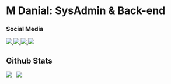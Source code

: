 # M Danial: SysAdmin & Back-end
### Social Media
<p align="left">
  <a href="https://linkedin.com/in/mdanialr">
    <img src="https://img.shields.io/badge/LinkedIn-0077B5?style=for-the-badge&logo=linkedin&logoColor=white" />
  </a>
  <a href="https://twitter.com/mdanialrma">
    <img src="https://img.shields.io/badge/Twitter-1DA1F2?style=for-the-badge&logo=twitter&logoColor=white" />
  </a>
  <a href="https://facebook.com/mdanialr07">
    <img src="https://img.shields.io/badge/Facebook-1877F2?style=for-the-badge&logo=facebook&logoColor=white" />
  </a>
  <a href="https://mail.google.com/mail/?to=mdanialrma@gmail.com&su=Hi&fs=1&tf=cm">
    <img src="https://img.shields.io/badge/Gmail-D14836?style=for-the-badge&logo=gmail&logoColor=white" />
  </a>
</p>

## Github Stats
<p align="left">
  <a href="https://github-readme-stats.vercel.app/api?username=mdanialr">
    <img src="https://github-readme-stats.vercel.app/api?username=mdanialr&hide_title=true&hide=stars&count_private=true&show_icons=true&border_radius=10&bg_color=21272e&title_color=4790f0&icon_color=4790f0&text_color=a8bac7&border_color=a8bac7" />
  </a>
  &nbsp
  <a href="https://github-readme-stats.vercel.app/api/top-langs/?username=mdanialr">
    <img src="https://github-readme-stats.vercel.app/api/top-langs/?username=mdanialr&hide=blade,shell&langs_count=4&layout=compact&border_radius=10&bg_color=21272e&title_color=4790f0&text_color=a8bac7&border_color=a8bac7" />
  </a>
</p>
